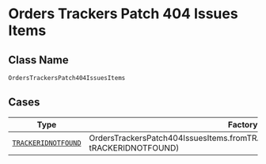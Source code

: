 
# Orders Trackers Patch 404 Issues Items

## Class Name

`OrdersTrackersPatch404IssuesItems`

## Cases

| Type | Factory Method |
|  --- | --- |
| [`TRACKERIDNOTFOUND`](../../../doc/models/trackeridnotfound.md) | OrdersTrackersPatch404IssuesItems.fromTRACKERIDNOTFOUND(TRACKERIDNOTFOUND tRACKERIDNOTFOUND) |

